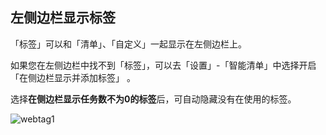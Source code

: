 ## 左侧边栏显示标签

「标签」可以和「清单」、「自定义」一起显示在左侧边栏上。

如果您在左侧边栏中找不到「标签」，可以去「设置」-「智能清单」中选择开启「在侧边栏显示并添加标签」 。

选择**在侧边栏显示任务数不为0的标签**后，可自动隐藏没有在使用的标签。

![webtag1](../images/web/showtag.png) 
